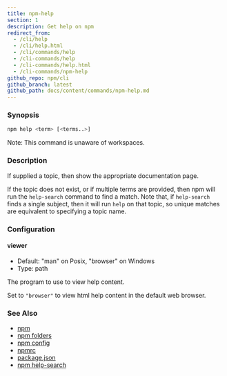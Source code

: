```yaml
---
title: npm-help
section: 1
description: Get help on npm
redirect_from:
  - /cli/help
  - /cli/help.html
  - /cli/commands/help
  - /cli-commands/help
  - /cli-commands/help.html
  - /cli-commands/npm-help
github_repo: npm/cli
github_branch: latest
github_path: docs/content/commands/npm-help.md
---
```


### Synopsis

```bash
npm help <term> [<terms..>]
```

Note: This command is unaware of workspaces.

### Description

If supplied a topic, then show the appropriate documentation page.

If the topic does not exist, or if multiple terms are provided, then npm
will run the `help-search` command to find a match.  Note that, if
`help-search` finds a single subject, then it will run `help` on that
topic, so unique matches are equivalent to specifying a topic name.

### Configuration

#### viewer

* Default: "man" on Posix, "browser" on Windows
* Type: path

The program to use to view help content.

Set to `"browser"` to view html help content in the default web browser.

### See Also

* [npm](/cli/v7/commands/npm)
* [npm folders](/cli/v7/configuring-npm/folders)
* [npm config](/cli/v7/commands/npm-config)
* [npmrc](/cli/v7/configuring-npm/npmrc)
* [package.json](/cli/v7/configuring-npm/package-json)
* [npm help-search](/cli/v7/commands/npm-help-search)
